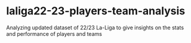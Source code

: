 # laliga22-23-players-team-analysis
Analyzing updated dataset of 22/23 La-Liga to give insights on the stats and performance of players and teams
